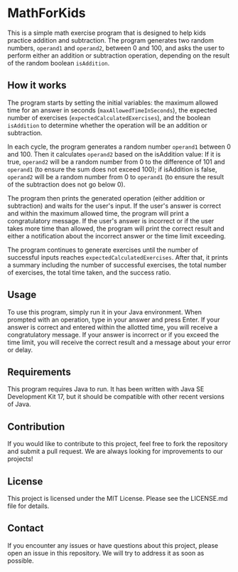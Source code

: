 # MathForKids
This is a simple math exercise program that is designed to help kids practice addition and subtraction. The program generates two random numbers, `operand1` and `operand2`, between 0 and 100, and asks the user to perform either an addition or subtraction operation, depending on the result of the random boolean `isAddition`.

## How it works
The program starts by setting the initial variables: the maximum allowed time for an answer in seconds (`maxAllowedTimeInSeconds`), the expected number of exercises (`expectedCalculatedExercises`), and the boolean `isAddition` to determine whether the operation will be an addition or subtraction.

In each cycle, the program generates a random number `operand1` between 0 and 100. Then it calculates `operand2` based on the isAddition value: If it is true, `operand2` will be a random number from 0 to the difference of 101 and `operand1` (to ensure the sum does not exceed 100); if isAddition is false, `operand2` will be a random number from 0 to `operand1` (to ensure the result of the subtraction does not go below 0).

The program then prints the generated operation (either addition or subtraction) and waits for the user's input. If the user's answer is correct and within the maximum allowed time, the program will print a congratulatory message. If the user's answer is incorrect or if the user takes more time than allowed, the program will print the correct result and either a notification about the incorrect answer or the time limit exceeding.

The program continues to generate exercises until the number of successful inputs reaches `expectedCalculatedExercises`. After that, it prints a summary including the number of successful exercises, the total number of exercises, the total time taken, and the success ratio.

## Usage
To use this program, simply run it in your Java environment. When prompted with an operation, type in your answer and press Enter. If your answer is correct and entered within the allotted time, you will receive a congratulatory message. If your answer is incorrect or if you exceed the time limit, you will receive the correct result and a message about your error or delay.

## Requirements
This program requires Java to run. It has been written with Java SE Development Kit 17, but it should be compatible with other recent versions of Java.

## Contribution
If you would like to contribute to this project, feel free to fork the repository and submit a pull request. We are always looking for improvements to our projects!

## License
This project is licensed under the MIT License. Please see the LICENSE.md file for details.

## Contact
If you encounter any issues or have questions about this project, please open an issue in this repository. We will try to address it as soon as possible.